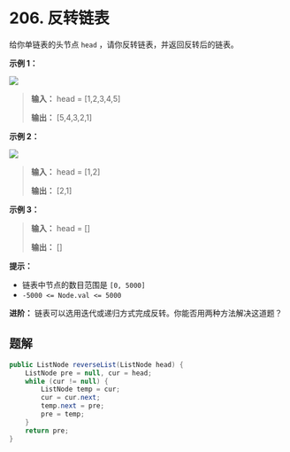 # 206. 反转链表

给你单链表的头节点 `head` ，请你反转链表，并返回反转后的链表。

**示例 1：**

![](https://assets.leetcode.com/uploads/2021/02/19/rev1ex1.jpg)
> **输入：** head = \[1,2,3,4,5]
> 
> **输出：** \[5,4,3,2,1]
>

**示例 2：**

![](https://assets.leetcode.com/uploads/2021/02/19/rev1ex2.jpg)
> **输入：** head = \[1,2]
> 
> **输出：** \[2,1]
>

**示例 3：**

> **输入：** head = \[]
> 
> **输出：** \[]
>

**提示：**

*   链表中节点的数目范围是 `[0, 5000]`
*   `-5000 <= Node.val <= 5000`

**进阶：** 链表可以选用迭代或递归方式完成反转。你能否用两种方法解决这道题？

## 题解

```java
public ListNode reverseList(ListNode head) {
    ListNode pre = null, cur = head;
    while (cur != null) {
        ListNode temp = cur;
        cur = cur.next;
        temp.next = pre;
        pre = temp;
    }
    return pre;
}
```